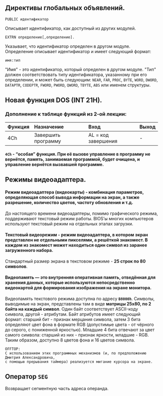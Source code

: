 ## Директивы глобальных объявлений.
```
PUBLIC идентификатор
```
Описывает идентификатор, как доступный из других модулей.
```
EXTRN определение[,определение].
```
Указывает, что идентификатор определен в другом модуле. Определение описывает идентификатор и имеет следующий формат:
```
имя:тип
```
"Имя" - это идентификатор, который определен в другом модуле. "Тип" должен соответствовать типу идентификатора, указанному при его определении, и может быть следующим: `NEAR`, `FAR`, `PROC`, `BYTE`, `WORD`, `DWORD`, `DATAPTR`, `CODEPTR`, `FWORD`, `PWORD`, `QWORD`, `TBYTE`, `ABS` или именем структуры.

## Новая функция DOS (INT 21H).
### Дополнение к таблице функций из 2-ой лекции:
| Функция  | Назначение                                                       | Вход                   | Выход                                              |
|:---------|:-----------------------------------------------------------------|:-----------------------|:---------------------------------------------------|
| 4Ch      | Завершить программу                                              | AL = код завершения    | -                                                  |

#### `4Ch` - “особая” функция. При её вызове управление в программу не вернётся, память, занимаемая программой, будет очищена, и управление вернётся вызвавшей программе.



## Режимы видеоадаптера.
#### **Режим видеоадаптера (видеокарты)** - комбинация параметров, определяющая способ вывода информации на экран, а также разрешение, количество цветов, частоту обновления и т.д.
До настоящего времени видеоадаптеры, помимо графического режима, поддерживают текстовый режим работы. BIOS’ы многих компьютеров используют текстовый режим на отдельных этапах загрузки.

#### **Текстовый видеорежим** - режим видеоадаптера, в котором экран представлен не отдельными пикселями, а решёткой знакомест. В каждом из **знакомест** может находиться один символ из заранее загруженного набора.
Стандартный размер экрана в текстовом режиме - **25 строк по 80 символов**.

#### **Видеопамять** — это внутренняя оперативная память, отведённая для хранения данных, которые используются непосредственно видеокартой для формирования изображения на экране монитора.
Видеопамять текстового режима доступна по адресу **`B8000h`**. Символы, выводимые на экран, представлены там в виде **матрицы 25x80, по 2 байта на каждый символ**. Один байт соответствует ASCII-коду символа, другой - атрибутам. Байт атрибутов имеет следующий формат: старший бит - признак мерцания символа, затем 3 бита определяют цвет фона в формате RGB (допустимые цвета - от чёрного до серого, с пониженной яркостью). Младшие 4 бита отвечают за цвет самого символа: старший из них - признак яркости, младшие - RGB. Таким образом, доступно 8 цветов фона и 16
цветов символа.

```
OFFTOP:
С использованием этих программных механизмов (и, по предположению Дмитрия Александровича,
с помощью прерывания таймера) реализуется мигание курсора на экране.
```

## Оператор `SEG`
Возвращает сегментную часть адреса операнда.